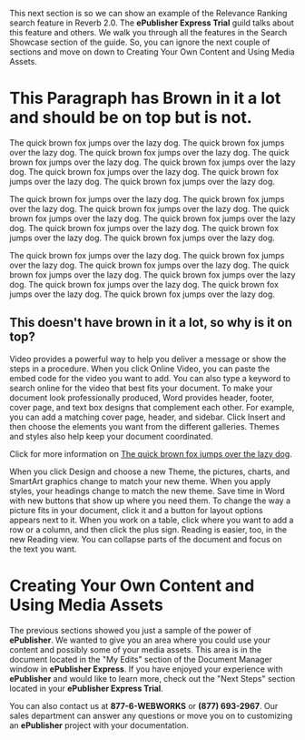 This next section is so we can show an example of the Relevance Ranking search feature in Reverb 2.0. The
**ePublisher Express Trial** guild talks about this feature and others. We walk you through all the features in the
Search Showcase section of the guide. So, you can ignore the next couple of sections and move on down to Creating
Your Own Content and Using Media Assets. 

# This Paragraph has Brown in it a lot and should be on top but is not.

The quick brown fox jumps over the lazy dog. The quick brown fox jumps over the lazy dog. The quick brown fox jumps
over the lazy dog. The quick brown fox jumps over the lazy dog. The quick brown fox jumps over the lazy dog. The
quick brown fox jumps over the lazy dog. The quick brown fox jumps over the lazy dog. The quick brown fox jumps over
the lazy dog. 

The quick brown fox jumps over the lazy dog. The quick brown fox jumps over the lazy dog. The quick brown fox jumps
over the lazy dog. The quick brown fox jumps over the lazy dog. The quick brown fox jumps over the lazy dog. The
quick brown fox jumps over the lazy dog. The quick brown fox jumps over the lazy dog. The quick brown fox jumps over
the lazy dog. 

The quick brown fox jumps over the lazy dog. The quick brown fox jumps over the lazy dog. The quick brown fox jumps
over the lazy dog. The quick brown fox jumps over the lazy dog. The quick brown fox jumps over the lazy dog. The
quick brown fox jumps over the lazy dog. The quick brown fox jumps over the lazy dog. The quick brown fox jumps over
the lazy dog. 

<!--style: Heading 2 Relevance-->
## This doesn't have brown in it a lot, so why is it on top?

Video provides a powerful way to help you deliver a message or show the steps in a procedure. When you click Online
Video, you can paste the embed code for the video you want to add. You can also type a keyword to search online for
the video that best fits your document. To make your document look professionally produced, Word provides header,
footer, cover page, and text box designs that complement each other. For example, you can add a matching cover page,
header, and sidebar. Click Insert and then choose the elements you want from the different galleries. Themes and
styles also help keep your document coordinated.

Click for more information on
[The quick brown fox jumps over the lazy dog](https://en.wikipedia.org/wiki/The_quick_brown_fox_jumps_over_the_lazy_dog).


When you click Design and choose a new Theme, the pictures, charts, and SmartArt graphics change to match your new
theme. When you apply styles, your headings change to match the new theme. Save time in Word with new buttons that
show up where you need them. To change the way a picture fits in your document, click it and a button for layout
options appears next to it. When you work on a table, click where you want to add a row or a column, and then click
the plus sign. Reading is easier, too, in the new Reading view. You can collapse parts of the document and focus
on the text you want.

# Creating Your Own Content and Using Media Assets 

The previous sections showed you just a sample of the power of **ePublisher**. We wanted to give you an area where
you could use your content and possibly some of your media assets. This area is in the document located in the
"My Edits" section of the Document Manager window in **ePublisher Express**. If you have enjoyed your experience
with **ePublisher** and would like to learn more, check out the "Next Steps" section located in your
**ePublisher Express Trial**. 

You can also contact us at **877-6-WEBWORKS** or **(877) 693-2967**. Our sales department can answer any questions
or move you on to customizing an **ePublisher** project with your documentation. 
